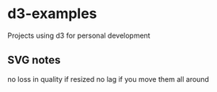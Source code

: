 # d3-examples

Projects using d3 for personal development

## SVG notes

no loss in quality if resized
no lag if you move them all around
